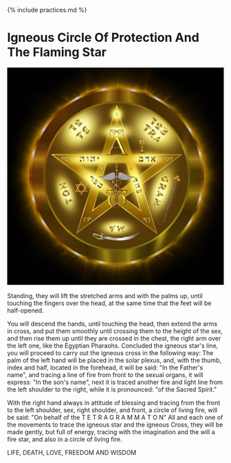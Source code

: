 {% include practices.md %}

# Igneous Circle Of Protection And The Flaming Star

![Tetragrammaton](/assets/img/tetragrammaton_gold.jpg)

Standing, they will lift the stretched arms and with the palms up, until touching the fingers over the head, at the same time that the feet will be half-opened.

You will descend the hands, until touching the head, then extend the arms in cross, and put them smoothly until crossing them to the height of the sex, and then rise them up until they are crossed in the chest, the right arm over the left one, like the Egyptian Pharaohs.
Concluded the igneous star's line, you will proceed to carry out the igneous cross in the following way:
The palm of the left hand will be placed in the solar plexus, and, with the thumb, index and half, located in the forehead, it will be said: "In the Father's name", and tracing a line of fire from front to the sexual organs, it will express: "In the son's name", next it is traced another fire and light line from the left shoulder to the right, while it is pronounced: "of the Sacred Spirit."
	

With the right hand always in attitude of blessing and tracing from the front to the left shoulder, sex, right shoulder, and front, a circle of living fire, will be said: "On behalf of the T E T R A G R A M M A T O N"
All and each one of the movements to trace the igneous star and the igneous Cross, they will be made gently, but full of energy, tracing with the imagination and the will a fire star, and also in a circle of living fire.

LIFE,  DEATH,  LOVE,  FREEDOM  AND  WISDOM
